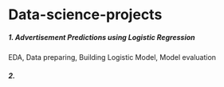 # Data-science-projects
##### 1. Advertisement Predictions using Logistic Regression
 EDA, Data preparing, Building Logistic Model, Model evaluation
##### 2.
